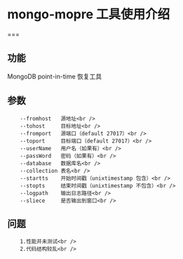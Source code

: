 # mongo-mopre 工具使用介绍
===


## 功能
 MongoDB point-in-time 恢复工具

## 参数
		--fromhost   源地址<br />
		--tohost     目标地址<br />
		--fromport   源端口（default 27017）<br />
		--toport     目标端口（default 27017）<br />
		--userName   用户名（如果有）<br /> 
		--passWord   密码（如果有）<br />
		--database   数据库名<br />
		--collection 表名<br /> 
		--startts    开始时间戳（unixtimestamp 包含）<br /> 
		--stopts     结束时间戳（unixtimestamp 不包含）<br /> 
		--logpath    输出日志路径<br /> 
		--sliece     是否输出到窗口<br /> 


## 问题
		1.性能并未测试<br /> 
		2.代码结构较乱<br /> 
